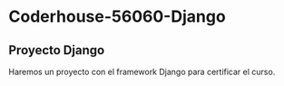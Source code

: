 # Coderhouse-56060-Django

## Proyecto Django

Haremos un proyecto con el framework Django para certificar el curso.
